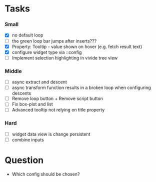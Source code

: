 <script>
import { openBrowser, openComponent } from "doc/PX2018/project_2/utils.js"
</script>
<link rel="stylesheet" type="text/css" href="doc/PX2018/project_2/utils.css">

# Tasks

### Small
- [x] no default loop
- [ ] the green loop bar jumps after inserts???
- [x] Property: Tooltip - value shown on hover (e.g. fetch result text)
- [x] configure widget type via ::config
- [ ] Implement selection highlighting in vivide tree view

### Middle
- [ ] async extract and descent
- [ ] async transform function results in a broken loop when configuring descents
- [ ] Remove loop button + Remove script button
- [ ] Fix box-plot and list
- [ ] Advanced tooltip not relying on title property

### Hard
- [ ] widget data view is change persistent
- [ ] combine inputs

# Question

- Which config should be chosen?


